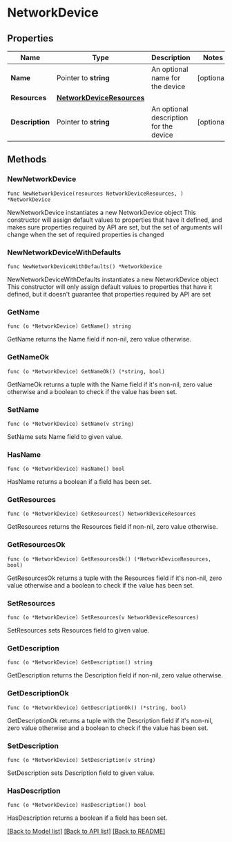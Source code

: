 # NetworkDevice

## Properties

Name | Type | Description | Notes
------------ | ------------- | ------------- | -------------
**Name** | Pointer to **string** | An optional name for the device | [optional] 
**Resources** | [**NetworkDeviceResources**](NetworkDeviceResources.md) |  | 
**Description** | Pointer to **string** | An optional description for the device | [optional] 

## Methods

### NewNetworkDevice

`func NewNetworkDevice(resources NetworkDeviceResources, ) *NetworkDevice`

NewNetworkDevice instantiates a new NetworkDevice object
This constructor will assign default values to properties that have it defined,
and makes sure properties required by API are set, but the set of arguments
will change when the set of required properties is changed

### NewNetworkDeviceWithDefaults

`func NewNetworkDeviceWithDefaults() *NetworkDevice`

NewNetworkDeviceWithDefaults instantiates a new NetworkDevice object
This constructor will only assign default values to properties that have it defined,
but it doesn't guarantee that properties required by API are set

### GetName

`func (o *NetworkDevice) GetName() string`

GetName returns the Name field if non-nil, zero value otherwise.

### GetNameOk

`func (o *NetworkDevice) GetNameOk() (*string, bool)`

GetNameOk returns a tuple with the Name field if it's non-nil, zero value otherwise
and a boolean to check if the value has been set.

### SetName

`func (o *NetworkDevice) SetName(v string)`

SetName sets Name field to given value.

### HasName

`func (o *NetworkDevice) HasName() bool`

HasName returns a boolean if a field has been set.

### GetResources

`func (o *NetworkDevice) GetResources() NetworkDeviceResources`

GetResources returns the Resources field if non-nil, zero value otherwise.

### GetResourcesOk

`func (o *NetworkDevice) GetResourcesOk() (*NetworkDeviceResources, bool)`

GetResourcesOk returns a tuple with the Resources field if it's non-nil, zero value otherwise
and a boolean to check if the value has been set.

### SetResources

`func (o *NetworkDevice) SetResources(v NetworkDeviceResources)`

SetResources sets Resources field to given value.


### GetDescription

`func (o *NetworkDevice) GetDescription() string`

GetDescription returns the Description field if non-nil, zero value otherwise.

### GetDescriptionOk

`func (o *NetworkDevice) GetDescriptionOk() (*string, bool)`

GetDescriptionOk returns a tuple with the Description field if it's non-nil, zero value otherwise
and a boolean to check if the value has been set.

### SetDescription

`func (o *NetworkDevice) SetDescription(v string)`

SetDescription sets Description field to given value.

### HasDescription

`func (o *NetworkDevice) HasDescription() bool`

HasDescription returns a boolean if a field has been set.


[[Back to Model list]](../README.md#documentation-for-models) [[Back to API list]](../README.md#documentation-for-api-endpoints) [[Back to README]](../README.md)


